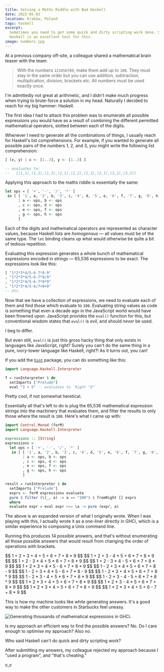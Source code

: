 ```yaml
---
title: Solving a Maths Riddle with Bad Haskell
date: 2022-05-03
location: Kraków, Poland
tags: haskell
excerpt:
  Sometimes you need to get some quick and dirty scripting work done. Sometimes
  Haskell is an excellent tool for this.
image: numbers.jpg
---
```


At a previous company off-site, a colleague shared a mathematical brain teaser
with the team:

> With the numbers `123456789`, make them add up to `100`. They must stay in
> the same order but you can use addition, subtraction, multiplication,
> division, brackets etc. All numbers must be used exactly once.

I'm admittedly not great at arithmetic, and I didn't make much progress when
trying to brute-force a solution in my head. Naturally I decided to reach for
my big hammer: Haskell.

The first idea I had to attack this problem was to enumerate all possible
expressions you would have as a result of combining the different permitted
mathematical operators, slotted between each of the digits.

Whenever I need to generate all the combinations of things, I usually reach for
Haskell's list comprehensions. For example, if you wanted to generate all
possible pairs of the numbers 1, 2, and 3, you might write the following list
comprehension:

```haskell
[ (x, y) | x <- [1..3], y <- [1..3] ]

-- evaluates to:
--   [(1,1),(1,2),(1,3),(2,1),(2,2),(2,3),(3,1),(3,2),(3,3)]
```

Applying this approach to the maths riddle is essentially the same:

```haskell
let ops = [ '+', '-', '/', '*' ]
 in [ [ '1', a, '2', b, '3', c, '4', d, '5', e, '6', f, '7', g, '8', h, '9' ]
      | a <- ops, b <- ops
      , c <- ops, d <- ops
      , e <- ops, f <- ops
      , g <- ops, h <- ops
      ]
```

Each of the digits and mathematical operators are represented as character
values, because Haskell lists are _homogenous_ — all values must be of the same
type. The `let` binding cleans up what would otherwise be quite a bit of
tedious repetition.

Evaluating this expression generates a whole bunch of mathematical expressions
encoded in strings — 65,536 expressions to be exact. The expressions look like
this:

```haskell
[ "1*2*3*4/5-6-7*8-9"
, "1*2*3*4/5-6-7*8/9"
, "1*2*3*4/5-6-7*8*9"
, "1*2*3*4/5-6/7+8+9"
-- etc.
```

Now that we have a collection of expressions, we need to evaluate each of them
and find those which evaluate to `100`. Evaluating string values as code is
something that even a decade ago in the JavaScript world would have been
frowned upon. JavaScript provides the `eval()` function for this, but
conventional wisdom states that `eval()` is _evil_, and should _never_ be used.

I beg to differ.

But even still, `eval()` is just this gross hacky thing that only exists in
languages like JavaScript, right? Surely you can't do the same thing in a pure,
ivory-tower language like Haskell, right?! As it turns out, you can!

If you add the [`hint`][0] package, you can do something like this:

```haskell
import Language.Haskell.Interpreter

f = runInterpreter $ do
  setImports ["Prelude"]
  eval "3 + 5" -- evaluates to `Right "8"`
```

Pretty cool, if not somewhat heretical.

Essentially all that's left to do is plug the 65,536 mathematical expression
strings into the machinery that evaluates them, and filter the results to only
those where the result is `100`. Here's what I came up with:

```haskell
import Control.Monad (forM)
import Language.Haskell.Interpreter

expressions :: [String]
expressions =
  let ops = [ '+', '-', '/', '*' ]
   in [ [ '1', a, '2', b, '3', c, '4', d, '5', e, '6', f, '7', g, '8', h, '9' ]
        | a <- ops, b <- ops
        , c <- ops, d <- ops
        , e <- ops, f <- ops
        , g <- ops, h <- ops
        ]

result = runInterpreter $ do
  setImports ["Prelude"]
  exprs <- forM expressions evaluate
  pure $ filter (\(_, a) -> a == "100") $ fromRight [] exprs
  where
  evaluate expr = eval expr >>= \a -> pure (expr, a)
```

The above is an expanded version of what I originally wrote. When I was playing
with this, I actually wrote it as a one-liner directly in GHCi, which is a
similar experience to composing a Unix command line.

Running this produces 14 possible answers, and that's without enumerating all
those possible answers that would result from changing the order of operations
with brackets.

\$$ 1 + 2 + 3 + 4 + 5 + 6 + 7 + 8 * 9 \$$
\$$ 1 + 2 + 3 - 4 * 5 + 6 * 7 + 8 * 9 \$$
\$$ 1 + 2 - 3 * 4 + 5 * 6 + 7 + 8 * 9 \$$
\$$ 1 + 2 - 3 * 4 - 5 + 6 * 7 + 8 * 9 \$$
\$$ 1 + 2 * 3 + 4 * 5 - 6 + 7 + 8 * 9 \$$
\$$ 1 - 2 + 3 * 4 * 5 + 6 * 7 + 8 - 9 \$$
\$$ 1 - 2 + 3 * 4 * 5 - 6 + 7 * 8 - 9 \$$
\$$ 1 - 2 * 3 + 4 * 5 + 6 + 7 + 8 * 9 \$$
\$$ 1 - 2 * 3 - 4 + 5 * 6 + 7 + 8 * 9 \$$
\$$ 1 - 2 * 3 - 4 - 5 + 6 * 7 + 8 * 9 \$$
\$$ 1 * 2 * 3 + 4 + 5 + 6 + 7 + 8 * 9 \$$
\$$ 1 * 2 * 3 - 4 * 5 + 6 * 7 + 8 * 9 \$$
\$$ 1 * 2 * 3 * 4 + 5 + 6 + 7 * 8 + 9 \$$
\$$ 1 * 2 * 3 * 4 + 5 + 6 - 7 + 8 * 9 \$$

This is how my machine looks like while generating answers. It's a good way to
make the other customers in Starbucks feel uneasy.

![Generating thousands of mathematical expressions in GHCi.](/static/img/numbers.gif)

Is my approach an efficient way to find the possible answers? No. Do I care
enough to optimise my approach? Also no.

Who said Haskell can't do quick and dirty scripting work?

After submitting my answers, my colleague rejected my approach because I "used
a program", and "that's cheating."

ಠ_ಠ

[0]: https://hackage.haskell.org/package/hint
